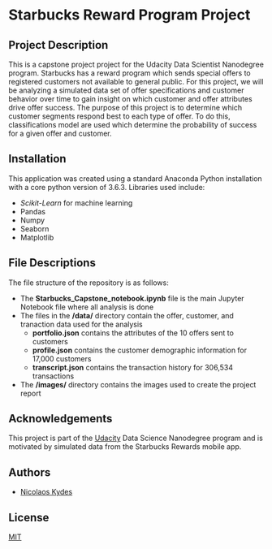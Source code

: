 # Starbucks Reward Program Project

## Project Description
This is a capstone project project for the Udacity Data Scientist Nanodegree program. Starbucks has a reward program which sends special offers to registered customers not available to general public. For this project, we will be analyzing a simulated data set of offer specifications and customer behavior over time to gain insight on which customer and offer attributes drive offer success. The purpose of this project is to determine which customer segments respond best to each type of offer. To do this, classifications model are used which determine the probability of success for a given offer and customer.

## Installation
This application was created using a standard Anaconda Python installation with a core python version of 3.6.3.  Libraries used include:
- _Scikit-Learn_ for machine learning
- Pandas
- Numpy
- Seaborn
- Matplotlib

## File Descriptions
The file structure of the repository is as follows:

- The **Starbucks_Capstone_notebook.ipynb** file is the main Jupyter Notebook file where all analysis is done
- The files in the **/data/** directory contain the offer, customer, and tranaction data used for the analysis
   - **portfolio.json** contains the attributes of the 10 offers sent to customers
   - **profile.json** contains the customer demographic information for 17,000 customers
   - **transcript.json** contains the transaction history for 306,534 transactions
- The **/images/** directory contains the images used to create the project report  


## Acknowledgements
This project is part of the [Udacity](https://www.udacity.com) Data Science Nanodegree program and is motivated by simulated data from the Starbucks Rewards mobile app.

## Authors
- [Nicolaos Kydes](https://github.com/nikokydes)

## License
[MIT](https://opensource.org/licenses/MIT)

